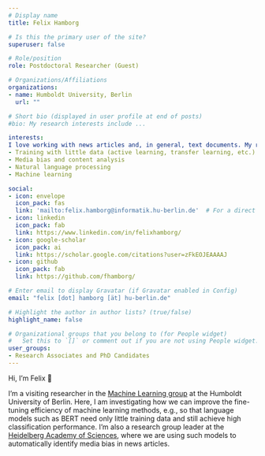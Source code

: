 ```yaml
---
# Display name
title: Felix Hamborg

# Is this the primary user of the site?
superuser: false

# Role/position
role: Postdoctoral Researcher (Guest)

# Organizations/Affiliations
organizations:
- name: Humboldt University, Berlin
  url: ""

# Short bio (displayed in user profile at end of posts)
#bio: My research interests include ...

interests:
I love working with news articles and, in general, text documents. My research interests are:
- Training with little data (active learning, transfer learning, etc.)
- Media bias and content analysis
- Natural language processing
- Machine learning

social:
- icon: envelope
  icon_pack: fas
  link: 'mailto:felix.hamborg@informatik.hu-berlin.de'  # For a direct email link, use "mailto:test@example.org".
- icon: linkedin
  icon_pack: fab
  link: https://www.linkedin.com/in/felixhamborg/
- icon: google-scholar
  icon_pack: ai
  link: https://scholar.google.com/citations?user=zFkEOJEAAAAJ 
- icon: github
  icon_pack: fab
  link: https://github.com/fhamborg/

# Enter email to display Gravatar (if Gravatar enabled in Config)
email: "felix [dot] hamborg [ät] hu-berlin.de"

# Highlight the author in author lists? (true/false)
highlight_name: false

# Organizational groups that you belong to (for People widget)
#   Set this to `[]` or comment out if you are not using People widget.
user_groups:
- Research Associates and PhD Candidates
---
```


Hi, I’m Felix :wave: <br>

I’m a visiting researcher in the [Machine Learning group](https://www.informatik.hu-berlin.de/en/forschung-en/gebiete/ml-en/ml) at the Humboldt University of Berlin. Here, I am investigating how we can improve the fine-tuning efficiency of machine learning methods, e.g., so that language models such as BERT need only little training data and still achieve high classification performance. I’m also a research group leader at the [Heidelberg Academy of Sciences](https://www.hadw-bw.de/en/junge-wissenschaft/win-kolleg-0/Teilprogramm7/fake-news), where we are using such models to automatically identify media bias in news articles.


